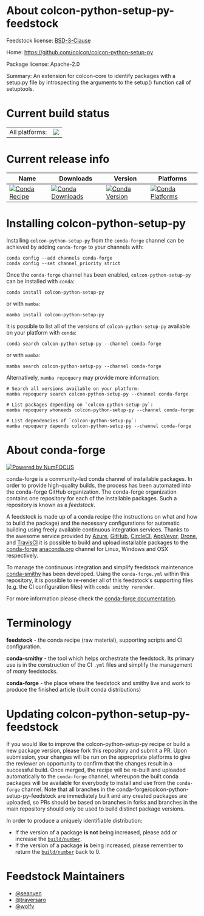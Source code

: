 About colcon-python-setup-py-feedstock
======================================

Feedstock license: [BSD-3-Clause](https://github.com/conda-forge/colcon-python-setup-py-feedstock/blob/main/LICENSE.txt)

Home: https://github.com/colcon/colcon-python-setup-py

Package license: Apache-2.0

Summary: An extension for colcon-core to identify packages with a setup.py
file by introspecting the arguments to the setup() function call of setuptools.


Current build status
====================


<table><tr><td>All platforms:</td>
    <td>
      <a href="https://dev.azure.com/conda-forge/feedstock-builds/_build/latest?definitionId=8112&branchName=main">
        <img src="https://dev.azure.com/conda-forge/feedstock-builds/_apis/build/status/colcon-python-setup-py-feedstock?branchName=main">
      </a>
    </td>
  </tr>
</table>

Current release info
====================

| Name | Downloads | Version | Platforms |
| --- | --- | --- | --- |
| [![Conda Recipe](https://img.shields.io/badge/recipe-colcon--python--setup--py-green.svg)](https://anaconda.org/conda-forge/colcon-python-setup-py) | [![Conda Downloads](https://img.shields.io/conda/dn/conda-forge/colcon-python-setup-py.svg)](https://anaconda.org/conda-forge/colcon-python-setup-py) | [![Conda Version](https://img.shields.io/conda/vn/conda-forge/colcon-python-setup-py.svg)](https://anaconda.org/conda-forge/colcon-python-setup-py) | [![Conda Platforms](https://img.shields.io/conda/pn/conda-forge/colcon-python-setup-py.svg)](https://anaconda.org/conda-forge/colcon-python-setup-py) |

Installing colcon-python-setup-py
=================================

Installing `colcon-python-setup-py` from the `conda-forge` channel can be achieved by adding `conda-forge` to your channels with:

```
conda config --add channels conda-forge
conda config --set channel_priority strict
```

Once the `conda-forge` channel has been enabled, `colcon-python-setup-py` can be installed with `conda`:

```
conda install colcon-python-setup-py
```

or with `mamba`:

```
mamba install colcon-python-setup-py
```

It is possible to list all of the versions of `colcon-python-setup-py` available on your platform with `conda`:

```
conda search colcon-python-setup-py --channel conda-forge
```

or with `mamba`:

```
mamba search colcon-python-setup-py --channel conda-forge
```

Alternatively, `mamba repoquery` may provide more information:

```
# Search all versions available on your platform:
mamba repoquery search colcon-python-setup-py --channel conda-forge

# List packages depending on `colcon-python-setup-py`:
mamba repoquery whoneeds colcon-python-setup-py --channel conda-forge

# List dependencies of `colcon-python-setup-py`:
mamba repoquery depends colcon-python-setup-py --channel conda-forge
```


About conda-forge
=================

[![Powered by
NumFOCUS](https://img.shields.io/badge/powered%20by-NumFOCUS-orange.svg?style=flat&colorA=E1523D&colorB=007D8A)](https://numfocus.org)

conda-forge is a community-led conda channel of installable packages.
In order to provide high-quality builds, the process has been automated into the
conda-forge GitHub organization. The conda-forge organization contains one repository
for each of the installable packages. Such a repository is known as a *feedstock*.

A feedstock is made up of a conda recipe (the instructions on what and how to build
the package) and the necessary configurations for automatic building using freely
available continuous integration services. Thanks to the awesome service provided by
[Azure](https://azure.microsoft.com/en-us/services/devops/), [GitHub](https://github.com/),
[CircleCI](https://circleci.com/), [AppVeyor](https://www.appveyor.com/),
[Drone](https://cloud.drone.io/welcome), and [TravisCI](https://travis-ci.com/)
it is possible to build and upload installable packages to the
[conda-forge](https://anaconda.org/conda-forge) [anaconda.org](https://anaconda.org/)
channel for Linux, Windows and OSX respectively.

To manage the continuous integration and simplify feedstock maintenance
[conda-smithy](https://github.com/conda-forge/conda-smithy) has been developed.
Using the ``conda-forge.yml`` within this repository, it is possible to re-render all of
this feedstock's supporting files (e.g. the CI configuration files) with ``conda smithy rerender``.

For more information please check the [conda-forge documentation](https://conda-forge.org/docs/).

Terminology
===========

**feedstock** - the conda recipe (raw material), supporting scripts and CI configuration.

**conda-smithy** - the tool which helps orchestrate the feedstock.
                   Its primary use is in the construction of the CI ``.yml`` files
                   and simplify the management of *many* feedstocks.

**conda-forge** - the place where the feedstock and smithy live and work to
                  produce the finished article (built conda distributions)


Updating colcon-python-setup-py-feedstock
=========================================

If you would like to improve the colcon-python-setup-py recipe or build a new
package version, please fork this repository and submit a PR. Upon submission,
your changes will be run on the appropriate platforms to give the reviewer an
opportunity to confirm that the changes result in a successful build. Once
merged, the recipe will be re-built and uploaded automatically to the
`conda-forge` channel, whereupon the built conda packages will be available for
everybody to install and use from the `conda-forge` channel.
Note that all branches in the conda-forge/colcon-python-setup-py-feedstock are
immediately built and any created packages are uploaded, so PRs should be based
on branches in forks and branches in the main repository should only be used to
build distinct package versions.

In order to produce a uniquely identifiable distribution:
 * If the version of a package **is not** being increased, please add or increase
   the [``build/number``](https://docs.conda.io/projects/conda-build/en/latest/resources/define-metadata.html#build-number-and-string).
 * If the version of a package **is** being increased, please remember to return
   the [``build/number``](https://docs.conda.io/projects/conda-build/en/latest/resources/define-metadata.html#build-number-and-string)
   back to 0.

Feedstock Maintainers
=====================

* [@seanyen](https://github.com/seanyen/)
* [@traversaro](https://github.com/traversaro/)
* [@wolfv](https://github.com/wolfv/)

